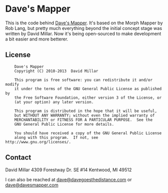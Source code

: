 Dave's Mapper
=============

This is the code behind [Dave's Mapper](http://davesmapper.com). It's based on the Morph Mapper by Rob Lang, but pretty much everything beyond the initial concept stage was written by David Millar. Now it's being open-sourced to make development a bit easier and more betterer.

License
-------

		Dave's Mapper
		Copyright (C) 2010-2013  David Millar

		This program is free software: you can redistribute it and/or modify
		it under the terms of the GNU General Public License as published by
		the Free Software Foundation, either version 3 of the License, or
		(at your option) any later version.

		This program is distributed in the hope that it will be useful,
		but WITHOUT ANY WARRANTY; without even the implied warranty of
		MERCHANTABILITY or FITNESS FOR A PARTICULAR PURPOSE.  See the
		GNU General Public License for more details.

		You should have received a copy of the GNU General Public License
		along with this program.  If not, see http://www.gnu.org/licenses/.
		
Contact
-------

David Millar
4309 Forestway Dr. SE #14
Kentwood, MI 49512

I can also be reached at dave@davegoesthedistance.com or dave@davesmapper.com